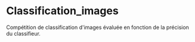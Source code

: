 # Classification_images
Compétition de classification d'images évaluée en fonction de la précision du classifieur.
